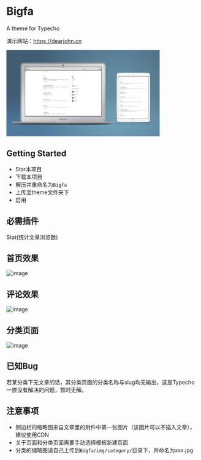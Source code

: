 # Bigfa
A theme for Typecho

演示网站：https://dearjohn.cn

![image](https://github.com/JohnStinky/Bigfa/raw/master/screenshot.jpg)

## Getting Started
- Star本项目
- 下载本项目
- 解压并重命名为`Bigfa`
- 上传至theme文件夹下
- 启用

## 必需插件
Stat(统计文章浏览数)

## 首页效果
![image](https://github.com/jozhn/Bigfa/raw/master/screenshot1.png)

## 评论效果
![image](https://github.com/jozhn/Bigfa/raw/master/screenshot2.png)

## 分类页面
![image](https://github.com/jozhn/Bigfa/raw/master/screenshot3.png)

## 已知Bug
若某分类下无文章的话，其分类页面的分类名称与slug均无输出，这是Typecho一直没有解决的问题，暂时无解。

## 注意事项
- 侧边栏的缩略图来自文章里的附件中第一张图片（该图片可以不插入文章），建议使用CDN
- 关于页面和分类页面需要手动选择模板新建页面
- 分类的缩略图请自己上传到`Bigfa/img/category/`目录下，并命名为xxx.jpg
